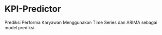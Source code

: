 # KPI-Predictor

Prediksi Performa Karyawan Menggunakan Time Series dan ARIMA sebagai model prediksi.
